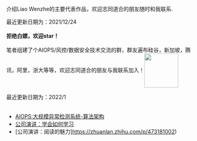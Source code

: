 
介绍Liao Wenzhe的主要代表作品，欢迎志同道合的朋友随时和我联系.
  
最近更新日期为：2021/12/24<br><br>
**拒绝白嫖，欢迎star！**<br><br>
笔者组建了个AIOPS/风控/数据安全技术交流的群，群友遍布硅谷，新加坡，腾讯，阿里，浙大等等，欢迎志同道合的朋友与我联系加入！<img width="90" height="90" align=center src="https://user-images.githubusercontent.com/45705519/147529773-5474a194-b323-4f34-b5c9-a46442afa68f.png"/>

最近更新日期为：2022/1<br><br>
- [AIOPS:大规模异常检测系统-算法架构](https://zhuanlan.zhihu.com/p/466955597)
- [公司演讲：学会如何学习](https://zhuanlan.zhihu.com/p/473181002)
- [公司演讲：阅读的魅力]https://zhuanlan.zhihu.com/p/473181002)






